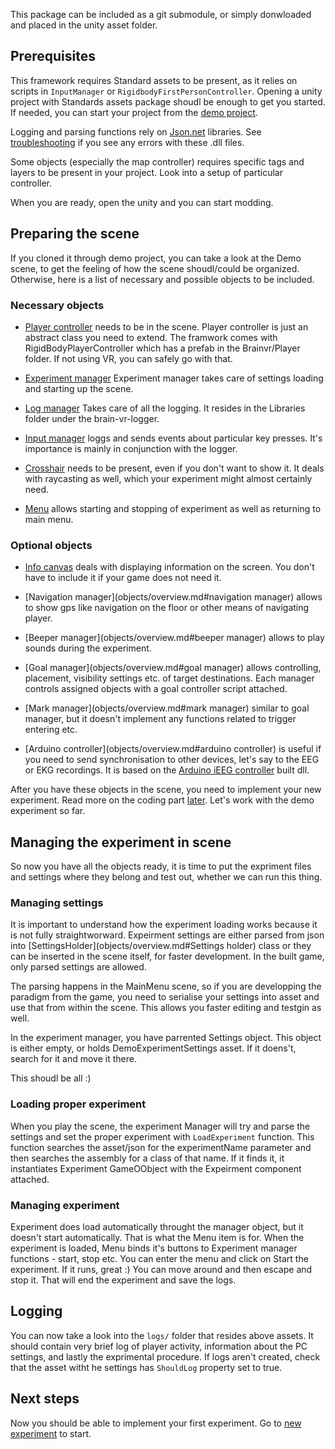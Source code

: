 This package can be included as a git submodule, or simply donwloaded and placed in the unity asset folder. 

## Prerequisites
This framework requires Standard assets to be present, as it relies on scripts in `InputManager` or `RigidbodyFirstPersonController`. Opening a unity project with Standards assets package shoudl be enough to get you started. If needed, you can start your project from the [demo project](https://github.com/BrainVR/brainvr-unity-framework-demo).

Logging and parsing functions rely on [Json.net](https://www.newtonsoft.com/json) libraries. See [troubleshooting](troubleshooting.md) if you see any errors with these .dll files.

Some objects (especially the map controller) requires specific tags and layers to be present in your project. Look into a setup of particular controller.

When you are ready, open the unity and you can start modding.

## Preparing the scene
If you cloned it through demo project, you can take a look at the Demo scene, to get the feeling of how the scene shoudl/could be organized. Otherwise, here is a list of necessary and possible objects to be included.

### Necessary objects

- [Player controller](objects/overview.md#player) needs to be in the scene. Player controller is just an abstract class you need to extend. The framwork comes with RigidBodyPlayerController which has a prefab in the Brainvr/Player folder. If not using VR, you can safely go with that.

- [Experiment manager](objects/overview.md#experiment-manager) Experiment manager takes care of settings loading and starting up the scene.

- [Log manager](objects/overview.md#log-manager) Takes care of all the logging. It resides in the Libraries folder under the brain-vr-logger. 

- [Input manager](objects/overview.md#input-manager) loggs and sends events about particular key presses. It's importance is mainly in conjunction with the logger.

- [Crosshair](objects/overview.md#crosshair) needs to be present, even if you don't want to show it. It deals with raycasting as well, which your experiment might almost certainly need.

- [Menu](objects/overview.md#menu) allows starting and stopping of experiment as well as returning to main menu.

### Optional objects

- [Info canvas](objects/overview.md#info-canvas) deals with displaying information on the screen. You don't have to include it if your game does not need it.

- [Navigation manager](objects/overview.md#navigation manager) allows to show gps like navigation on the floor or other means of navigating player.

- [Beeper manager](objects/overview.md#beeper manager) allows to play sounds during the experiment.

- [Goal manager](objects/overview.md#goal manager) allows controlling, placement, visibility settings etc. of target destinations. Each manager controls assigned objects with a goal controller script attached.

- [Mark manager](objects/overview.md#mark manager) similar to goal manager, but it doesn't implement any functions related to trigger entering etc.

- [Arduino controller](objects/overview.md#arduino controller) is useful if you need to send synchronisation to other devices, let's say to the EEG or EKG recordings. It is based on the [Arduino iEEG controller](https://github.com/hejtmy/iEEGArduinoConnector/tree/NET_3.5) built dll.

After you have these objects in the scene, you need to implement your new experiment. Read more on the coding part [later](new-experiment.md). Let's work with the demo experiment so far.

## Managing the experiment in scene
So now you have all the objects ready, it is time to put the expriment files and settings where they belong and test out, whether we can run this thing.

### Managing settings
It is important to understand how the experiment loading works because it is not fully straightworward. Expeirment settings are either parsed from json into [SettingsHolder](objects/overview.md#Settings holder) class or they can be inserted in the scene itself, for faster development. In the built game, only parsed settings are allowed.

The parsing happens in the MainMenu scene, so if you are developping the paradigm from the game, you need to serialise your settings into asset and use that from within the scene. This allows you faster editing and testgin as well.

In the experiment manager, you have parrented Settings object. This object is either empty, or holds DemoExperimentSettings asset. If it doens't, search for it and move it there. 

This shoudl be all :) 

### Loading proper experiment
When you play the scene, the experiment Manager will try and parse the settings and set the proper experiment with `LoadExperiment` function. This function searches the asset/json for the experimentName parameter and then searches the assembly for a class of that name. If it finds it, it instantiates Experiment GameOObject with the Expeirment component attached.

### Managing experiment
Experiment does load automatically throught the manager object, but it doesn't start automatically. That is what the Menu item is for. When the experiment is loaded, Menu binds it's buttons to Experiment manager functions - start, stop etc. You can enter the menu and click on Start the experiment. If it runs, great :) You can move around and then escape and stop it. That will end the experiment and save the logs.

## Logging
You can now take a look into the `logs/` folder that resides above assets. It should contain very brief log of player activity, information about the PC settings, and lastly the exprimental procedure. If logs aren't created, check that the asset witht he settings has `ShouldLog` property set to true.

## Next steps
Now you should be able to implement your first experiment. Go to [new experiment](new-experiment.md) to start.